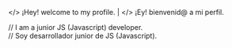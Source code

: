 </> ¡Hey! welcome to my profile. | </> ¡Ey! bienvenid@ a mi perfil.

// I am a junior JS (Javascript) developer.                    
// Soy desarrollador junior de JS (Javascript).
